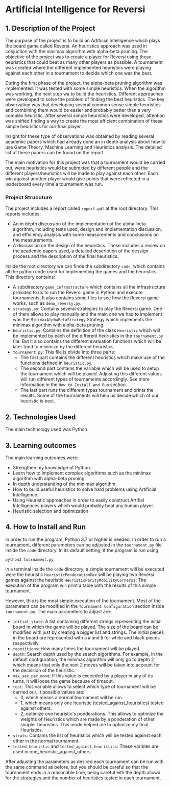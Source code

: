 # Artificial Intelligence for Reversi 

## 1. Description of the Project

[//]: # "What was the purpose of the project?" 
The purpose of the project is to build an Artificial Intelligence which plays the board game called Reversi. An heuristics approach was used in conjuction with the minimax algorithm with alpha-beta pruning. The objective of the project was to create a player for Reversi using these heuristics that could beat as many other players as possible. A tournament was created where the different implemented heuristics were playing against each other in a tournament to decide which one was the best. 

[//]: # "What your application does?" 
During the first phase of the project, the alpha-beta pruning algorithm was implemented. It was tested with some simple heuristics. When the algorithm was working, the next step wa to build the heuristics. Different approaches were developed to solve the problem of finding the best heuristics. The key observation was that developing several common sense simple heuristics and combining them would be easier and probably better than a very complex heuristic. After several simple heuristics were developed, attention was shifted finding a way to create the most efficient combination of these simple heuristics for our final player. 

Insight for these type of observations was obtained by reading several academic papers which had already done an in depth analysis about how to use Game Theory, Machine Learning and Heuristics analysis. The detailed list of these papers can be found on the report.

[//]: # "What problem does it solve" 


[//]: # "What was your motivation?" 
The main motivation for this project was that a tournament would be carried out, were heuristics would be submitted by different people and the different players/heuristics will be made to play against each other. Each win against another player would give points that were reflected in a leaderboard every time a tournament was run.

[//]: # "Why did you build this project?" 


[//]: # "Building Procedure" 


### Project Strucuture
The project includes a report called `report.pdf` at the root directory. This reports includes:
- An in depth discussion of the implementation of the alpha-beta algorithm, including tests used, design and implementation discussion, and efficiency analysis with some measurements and conclusions on the measurements.
- A discussion on the design of the heuristics. These includes a review on the academic papers used, a detailed description of the dessign process and the description of the final heuristics.

Inside the root directory we can finde the subdirectory `code`, which contains all the python code used for implementing the games and the heuristics. This directory contains:
- A subdirectory `game_infrastracture` which contains all the infrastructure provided to us to run the Reversi game in Python and execute tournaments. It also contains some files to see how the Reversi game works, such as `demo_reversy.py`.
- `strategy.py`: Contains several strategies to play the Reversi game. One of them allows to play manually and the main one we had to implement was the `MinimaxAlphaBetaStrategy` Strategy which implements the minimax algorithm with alpha-beta pruning.
- `heuristic.py`: Contains the definition of the class `Heuristic` which will be implemented by each of the different heuristics in the `tournament.py` file. But it also contains the different evaluation functions which will be later tried to minimize by the different heuristics. 
- `tournament.py`: This file is divide into three parts:
  - The first part contains the different heuristics which make use of the functions defined in `heuristic.py`.
  - The second part contains the variable which will be used to setup the tournament which will be played. Adjusting this different values will run different types of tournaments accordingly. See more information in the `How to Install and Run` section.
  - The last part runs the different types tournament and prints the results. Some of the tournaments will help us decide which of our heuristic is best. 


## 2. Technologies Used

[//]: # "What technologies were used?" 
The main technology used was Python.  

[//]: # "Why you used the technologies you used?" 


[//]: # "Some of the challenges you faced and features you hope to implement in the future." 





## 3. Learning outcomes

[//]: # "What did you learn?" 
The main learning outcomes were:
- Strengthen my knowledge of Python.
- Learn how to implement complex algorithms such as the minimax algorithm with alpha-beta pruning.
- In depth understanding of the minimax algorithm.
- How to build useful heuristics to solve hard problems using Artificial Intelligence. 
- Using Heuristic approaches in order to easily construct Artifial Intelligences players which would probably beat any human player.
- Heuristic selection and optimization


## 4. How to Install and Run
In order to run the program, Python 3.7 or higher is needed. In order to run a tournament, different parameters can be adjusted in the `tournament.py` file inside the `code` directory. In its default setting, if the program is run using 
```
python3 tournament.py
```
in a terminal inside the `code` directory, a simple tournament will be executed were the heuristic `HeuristicPonderationMax` will be playing two Reversi games against the heuristic `HeuristicParityMobilityCorners1`. The execution of the program will print a table with the results of this simple tournament. 

However, this is the most simple execution of the tournament. Most of the parameters can be modified in the `Tournament Configuration` section inside `tournament.py`. The main parameters to adjust are:
- `initial_state`: A list containing different strings representing the initial board in which the game will be played. The size of the board can be modified with just by creating a bigger list and strings. The initial pieces in the board are represented with a `W` and `B` for white and black pieces respectively.
- `repetitions`: How many times the tournament will be played.
- `depth`: Search depth used by the search algorithms. For example, in the default configuration, the minimax algorithm will only go to depth 2 which means that only the next 2 moves will be taken into account for the decission of the heuristic. 
- `max_sec_per_move`: If this value is exceeded by a player in any of its turns, it will loose the game because of timeout.
- `test`: This variable allows to select which type of tournament will be carried our. It possible values are:
  - 0, which means a normal tournament will be run.
  - 1, which means only one heuristic (tested_against_heuristics) tested against others.
  - 2, optimize one heuristic's ponderations. This allows to optimize the weights of Heuristics which are made by a ponderation of other simpler heuristics. This mode helped me to optimize my final Heuristics.
- `strats`: Contains the list of heuristics which will be tested against each other in the normal tournament. 
- `tested_heuristic` and `tested_against_heuristics`: These varibles are used in one_heuristic_against_others.

After adjusting the parameters as desired each tournament can be run with the same command as before, but you should be careful so that the tournament ends in a reasonable time, being careful eith the depth allowd for the strategies and the number of heuristics tested in each tournament.


[//]: # "## 5. Extra Information"


